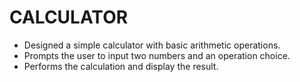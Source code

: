 # CALCULATOR

- Designed a simple calculator with basic arithmetic operations.
- Prompts the user to input two numbers and an operation choice.
- Performs the calculation and display the result.
